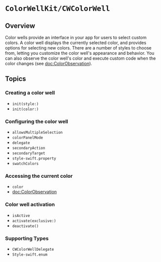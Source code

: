 # ``ColorWellKit/CWColorWell``

## Overview

Color wells provide an interface in your app for users to select custom colors. A color well displays the currently selected color, and provides options for selecting new colors. There are a number of styles to choose from, letting you customize the color well's appearance and behavior. You can also observe the color well's color and execute custom code when the color changes (see <doc:ColorObservation>).

## Topics

### Creating a color well

- ``init(style:)``
- ``init(color:)``

### Configuring the color well

- ``allowsMultipleSelection``
- ``colorPanelMode``
- ``delegate``
- ``secondaryAction``
- ``secondaryTarget``
- ``style-swift.property``
- ``swatchColors``

### Accessing the current color

- ``color``
- <doc:ColorObservation>

### Color well activation

- ``isActive``
- ``activate(exclusive:)``
- ``deactivate()``

### Supporting Types

- ``CWColorWellDelegate``
- ``Style-swift.enum``
